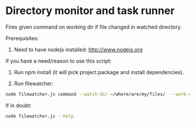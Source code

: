 Directory monitor and task runner
=================================

Fires given command on working dir if file changed in watched directory.

Prerequisites:

1. Need to have nodejs installed: http://www.nodejs.org

If you have a need/reason to use this script: 

1. Run npm install (it will pick project.package and install dependencies).

2. Run filewatcher: 

```bash
node filewatcher.js command --watch-dir ~/where/are/my/files/  --work-dir ~/where/to/work
```

If in doubt:

```bash
node filewatcher.js --help
```
